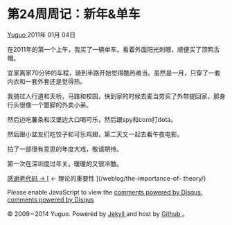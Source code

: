 #  第24周周记：新年&单车

[ Yuguo ](http://yuguo.us) 2011年 01月 04日

在2011年的第一个上午，我买了一辆单车。看着外面阳光刺眼，顺便买了顶鸭舌帽。

宜家离家70分钟的车程，骑到半路开始觉得酷热难当。虽然是一月，只穿了一套内衣和一套外套还是觉得热。

我骑过人行道和天桥，马路和校园，快到家的时候去麦当劳买了外带提回家，那身行头很像一个蹩脚的外卖小弟。

然后边吃薯条和汉堡边大口喝可乐，然后跟spy和corn打dota。

然后跟小盆友们吃饺子和可乐鸡翅，第二天又一起去看午夜电影。

拍了一部很有意思的年度大戏，敬请期待。

第一次在深圳度过年关。暖暖的又很冷酷。

[ 感谢老代码 → ](/weblog/thank-old-codes/) [ ← 理论的重要性 ](/weblog/the-importance-of-
theory/)

Please enable JavaScript to view the [ comments powered by Disqus.
](http://disqus.com/?ref_noscript) [ comments powered by  Disqus
](http://disqus.com)

© 2009 – 2014 Yuguo. Powered by [ Jekyll ](https://github.com/mojombo/jekyll)
and host by [ Github ](https://github.com/yuguo) 。

